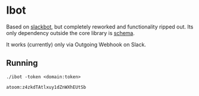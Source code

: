 # Ibot

Based on [slackbot](https://github.com/trinchan/slackbot), but completely
reworked and functionality ripped out. Its only dependency outside the core
library is [schema](https://github.com/gorilla/schema).

It works (currently) only via Outgoing Webhook on Slack.

## Running

`./ibot -token <domain:token>`

    atoom:z4zkdTAtlxuy1dZnWXhEUtSb

